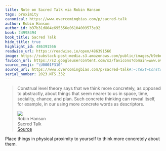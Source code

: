 ```yaml
---
title: Note on Sacred Talk via Robin Hanson
tags: proximity
canonical: https://www.overcomingbias.com/p/sacred-talk
author: Robin Hanson
author_id: b37b31d804e695356e06104009573e92
book: 24998494
book_title: Sacred Talk
hide_title: true
highlight_id: 486391566
readwise_url: https://readwise.io/open/486391566
image: https://substack-post-media.s3.amazonaws.com/public/images/b9ebdfb4-7247-4608-9cb3-779fd7e9a0c7_612x356.jpeg
favicon_url: https://s2.googleusercontent.com/s2/favicons?domain=www.overcomingbias.com
source_emoji: "\U0001F310"
source_url: https://www.overcomingbias.com/p/sacred-talk#:~:text=Construal%20level%20theory,words%20as%20descriptors.
serial_number: 2023.NTS.332
---
```

> Construal level theory says that we think more concretely, as opposed to abstractly, about things that seem nearer to us in space, time, sociality, chance, and plan. Such concrete thinking can reveal itself, for example, in our using more concrete words as descriptors.
> <div class="quoteback-footer"><div class="quoteback-avatar"><img class="mini-favicon" src="https://s2.googleusercontent.com/s2/favicons?domain=www.overcomingbias.com"></div><div class="quoteback-metadata"><div class="metadata-inner"><span style="display:none">FROM:</span><div aria-label="Robin Hanson" class="quoteback-author"> Robin Hanson</div><div aria-label="Sacred Talk" class="quoteback-title"> Sacred Talk</div></div></div><div class="quoteback-backlink"><a target="_blank" aria-label="go to the full text of this quotation" rel="noopener" href="https://www.overcomingbias.com/p/sacred-talk#:~:text=Construal%20level%20theory,words%20as%20descriptors." class="quoteback-arrow"> Source</a></div></div>

Place things in physical proximity to yourself to think more concretely about them. 